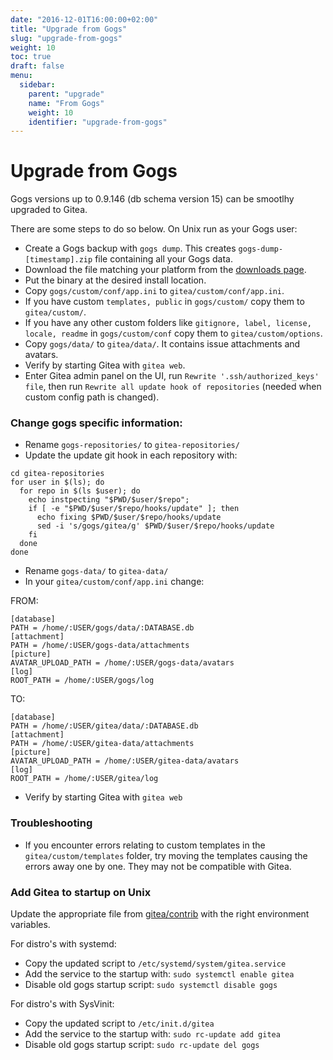 ```yaml
---
date: "2016-12-01T16:00:00+02:00"
title: "Upgrade from Gogs"
slug: "upgrade-from-gogs"
weight: 10
toc: true
draft: false
menu:
  sidebar:
    parent: "upgrade"
    name: "From Gogs"
    weight: 10
    identifier: "upgrade-from-gogs"
---
```


# Upgrade from Gogs

Gogs versions up to 0.9.146 (db schema version 15) can be smootlhy upgraded to Gitea.

There are some steps to do so below. On Unix run as your Gogs user:

* Create a Gogs backup with `gogs dump`. This creates `gogs-dump-[timestamp].zip` file containing all your Gogs data. 
* Download the file matching your platform from the [downloads page](https://dl.gitea.io/gitea).
* Put the binary at the desired install location.
* Copy `gogs/custom/conf/app.ini` to `gitea/custom/conf/app.ini`.
* If you have custom `templates, public` in `gogs/custom/` copy them to `gitea/custom/`.
* If you have any other custom folders like `gitignore, label, license, locale, readme` in `gogs/custom/conf` copy them to `gitea/custom/options`.
* Copy `gogs/data/` to `gitea/data/`. It contains issue attachments and avatars.
* Verify by starting Gitea with `gitea web`.
* Enter Gitea admin panel on the UI, run `Rewrite '.ssh/authorized_keys' file`, then run `Rewrite all update hook of repositories` (needed when custom config path is changed).

### Change gogs specific information:

* Rename `gogs-repositories/` to `gitea-repositories/`
* Update the update git hook in each repository with:
```
cd gitea-repositories
for user in $(ls); do 
  for repo in $(ls $user); do 
    echo instpecting "$PWD/$user/$repo"; 
    if [ -e "$PWD/$user/$repo/hooks/update" ]; then 
      echo fixing $PWD/$user/$repo/hooks/update 
      sed -i 's/gogs/gitea/g' $PWD/$user/$repo/hooks/update 
    fi
  done
done
```
* Rename `gogs-data/` to `gitea-data/`
* In your `gitea/custom/conf/app.ini` change:

FROM:
```
[database]
PATH = /home/:USER/gogs/data/:DATABASE.db
[attachment]
PATH = /home/:USER/gogs-data/attachments
[picture]
AVATAR_UPLOAD_PATH = /home/:USER/gogs-data/avatars
[log]
ROOT_PATH = /home/:USER/gogs/log
```

TO:
```
[database]
PATH = /home/:USER/gitea/data/:DATABASE.db
[attachment]
PATH = /home/:USER/gitea-data/attachments
[picture]
AVATAR_UPLOAD_PATH = /home/:USER/gitea-data/avatars
[log]
ROOT_PATH = /home/:USER/gitea/log
```

* Verify by starting Gitea with `gitea web`

### Troubleshooting

* If you encounter errors relating to custom templates in the `gitea/custom/templates` folder, try moving the templates causing the errors away one by one. They may not be compatible with Gitea.

### Add Gitea to startup on Unix

Update the appropriate file from [gitea/contrib](https://github.com/go-gitea/gitea/tree/master/contrib) with the right environment variables.

For distro's with systemd:

* Copy the updated script to `/etc/systemd/system/gitea.service`
* Add the service to the startup with: `sudo systemctl enable gitea`
* Disable old gogs startup script: `sudo systemctl disable gogs`

For distro's with SysVinit:

* Copy the updated script to `/etc/init.d/gitea`
* Add the service to the startup with: `sudo rc-update add gitea`
* Disable old gogs startup script: `sudo rc-update del gogs`
